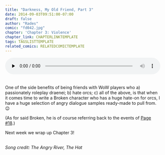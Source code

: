 ```yaml
---
title: "Darkness, My Old Friend, Part 3"
date: 2014-09-03T09:51:00-07:00
draft: false
author: "Rades"
comic: "fd042.jpg"
chapter: 'Chapter 3: Violence'
chapter_link: CHAPTERLINKTEMPLATE
tags: TAGSLISTTEMPLATE
related_comics: RELATEDCOMICTEMPLATE
---
```


<!--[if lt IE 9]><script>document.createElement('audio');</script><![endif]-->
<audio class="wp-audio-shortcode" id="audio-2018-1" preload="none" style="width: 100%;" controls="controls"><source type="audio/mpeg" src="/media/042_angryriver.mp3?_=1"><a href="/media/042_angryriver.mp3">/media/042_angryriver.mp3</a></audio><br>
<br><br>
One of the side benefits of being friends with WoW players who a) passionately roleplay draenei; b) hate orcs; c) all of the above, is that when it comes time to write a Broken character who has a huge hate-on for orcs, I have a huge selection of angry dialogue samples ready-made to pull from.  😉


(As for said Broken, he is of course referring back to the events of <a href="/comic/random-encounter/">Page #18</a>.)


Next week we wrap up Chapter 3! 


<br>*Song credit: The Angry River, The Hat*

